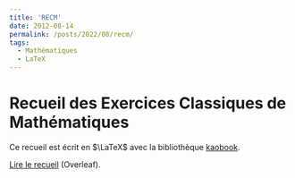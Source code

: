 ```yaml
---
title: 'RECM'
date: 2012-08-14
permalink: /posts/2022/08/recm/
tags:
  - Mathématiques
  - LaTeX
---
```


# Recueil des Exercices Classiques de Mathématiques

Ce recueil est écrit en $\LaTeX$ avec la bibliothèque [kaobook](https://github.com/fmarotta/kaobook). 

[Lire le recueil](https://www.overleaf.com/read/ydhnzxprjkqb) (Overleaf).